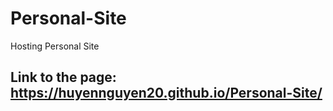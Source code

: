 # Personal-Site
Hosting Personal Site
## Link to the page: https://huyennguyen20.github.io/Personal-Site/
